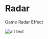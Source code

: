 # Radar
Game Radar Effect

![alt text](https://github.com/yoyoberenguer/Radar/blob/master/screenshot0.png)
